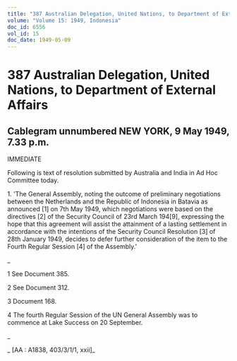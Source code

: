 ```yaml
---
title: "387 Australian Delegation, United Nations, to Department of External Affairs"
volume: "Volume 15: 1949, Indonesia"
doc_id: 6556
vol_id: 15
doc_date: 1949-05-09
---
```


# 387 Australian Delegation, United Nations, to Department of External Affairs

## Cablegram unnumbered NEW YORK, 9 May 1949, 7.33 p.m.

IMMEDIATE

Following is text of resolution submitted by Australia and India in Ad Hoc Committee today.

1\. 'The General Assembly, noting the outcome of preliminary negotiations between the Netherlands and the Republic of Indonesia in Batavia as announced [1] on 7th May 1949, which negotiations were based on the directives [2] of the Security Council of 23rd March 194[9], expressing the hope that this agreement will assist the attainment of a lasting settlement in accordance with the intentions of the Security Council Resolution [3] of 28th January 1949, decides to defer further consideration of the item to the Fourth Regular Session [4] of the Assembly.'

_

1 See Document 385.

2 See Document 312.

3 Document 168.

4 The fourth Regular Session of the UN General Assembly was to commence at Lake Success on 20 September.

_

_ [AA : A1838, 403/3/1/1, xxii]_
